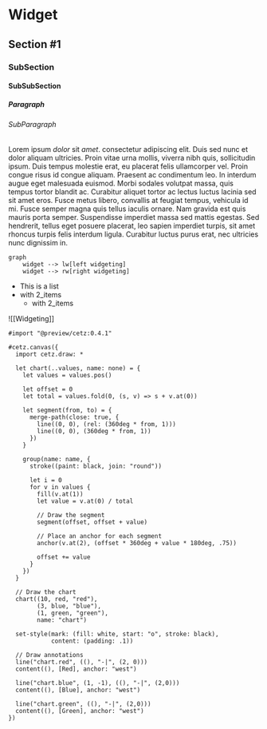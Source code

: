 # Widget

## Section #1

### SubSection

#### SubSubSection

##### Paragraph

###### SubParagraph

Lorem ipsum *dolor* sit _amet_. consectetur adipiscing elit. Duis sed nunc et dolor aliquam ultricies. Proin vitae urna mollis, viverra nibh quis, sollicitudin ipsum. Duis tempus molestie erat, eu placerat felis ullamcorper vel. Proin congue risus id congue aliquam. Praesent ac condimentum leo. In interdum augue eget malesuada euismod. Morbi sodales volutpat massa, quis tempus tortor blandit ac. Curabitur aliquet tortor ac lectus luctus lacinia sed sit amet eros. Fusce metus libero, convallis at feugiat tempus, vehicula id mi. Fusce semper magna quis tellus iaculis ornare. Nam gravida est quis mauris porta semper. Suspendisse imperdiet massa sed mattis egestas. Sed hendrerit, tellus eget posuere placerat, leo sapien imperdiet turpis, sit amet rhoncus turpis felis interdum ligula. Curabitur luctus purus erat, nec ultricies nunc dignissim in.

```mermaid
graph
	widget --> lw[left widgeting]
	widget --> rw[right widgeting]
```

- This is a list
- with 2_items
    - with 2_items

![[Widgeting]]

```typst
#import "@preview/cetz:0.4.1"

#cetz.canvas({
  import cetz.draw: *

  let chart(..values, name: none) = {
    let values = values.pos()

    let offset = 0
    let total = values.fold(0, (s, v) => s + v.at(0))

    let segment(from, to) = {
      merge-path(close: true, {
        line((0, 0), (rel: (360deg * from, 1)))
        line((0, 0), (360deg * from, 1))
      })
    }

    group(name: name, {
      stroke((paint: black, join: "round"))

      let i = 0
      for v in values {
        fill(v.at(1))
        let value = v.at(0) / total

        // Draw the segment
        segment(offset, offset + value)

        // Place an anchor for each segment
        anchor(v.at(2), (offset * 360deg + value * 180deg, .75))

        offset += value
      }
    })
  }

  // Draw the chart
  chart((10, red, "red"),
        (3, blue, "blue"),
        (1, green, "green"),
        name: "chart")

  set-style(mark: (fill: white, start: "o", stroke: black),
            content: (padding: .1))

  // Draw annotations
  line("chart.red", ((), "-|", (2, 0)))
  content((), [Red], anchor: "west")

  line("chart.blue", (1, -1), ((), "-|", (2,0)))
  content((), [Blue], anchor: "west")

  line("chart.green", ((), "-|", (2,0)))
  content((), [Green], anchor: "west")
})
```
